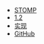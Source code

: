 
* [STOMP](${uri("/")}) 
* [1.2](${uri("/stomp-specification-1.2.html")}) 
* [实现](${uri("/implementations.html")}) 
* [GitHub](https://github.com/Yue-plus/stomp-spec-cn)
